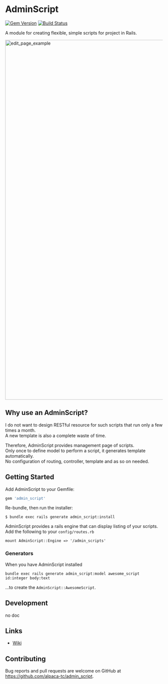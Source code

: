 # AdminScript

[![Gem Version](https://badge.fury.io/rb/admin_script.png)](http://badge.fury.io/rb/admin\_extractor)
[![Build Status](https://travis-ci.org/alpaca-tc/admin_script.png)](https://travis-ci.org/alpaca-tc/admin\_script)

A module for creating flexible, simple scripts for project in Rails.

<img width="1147" alt="edit_page_example" src="https://cloud.githubusercontent.com/assets/1688137/21744577/cd1d3bac-d55b-11e6-8a9d-bda96edd4d36.png">

## Why use an AdminScript?

I do not want to design RESTful resource for such scripts that run only a few times a month.   
A new template is also a complete waste of time.

Therefore, AdminScript provides management page of scripts.  
Only once to define model to perform a script, it generates template automatically.  
No configuration of routing, controller, template and as so on needed.

## Getting Started

Add AdminScript to your Gemfile:

```ruby
gem 'admin_script'
```

Re-bundle, then run the installer:

```
$ bundle exec rails generate admin_script:install
```

AdminScript provides a rails engine that can display listing of your scripts.
Add the following to your `config/routes.rb`

```
mount AdminScript::Engine => '/admin_scripts'
```

### Generators

When you have AdminScript installed

```
bundle exec rails generate admin_script:model awesome_script id:integer body:text
```

...to create the `AdminScript::AwesomeScript`.

## Development

no doc

## Links

- [Wiki](https://github.com/alpaca-tc/admin_script/wiki)

## Contributing

Bug reports and pull requests are welcome on GitHub at https://github.com/alpaca-tc/admin_script.
